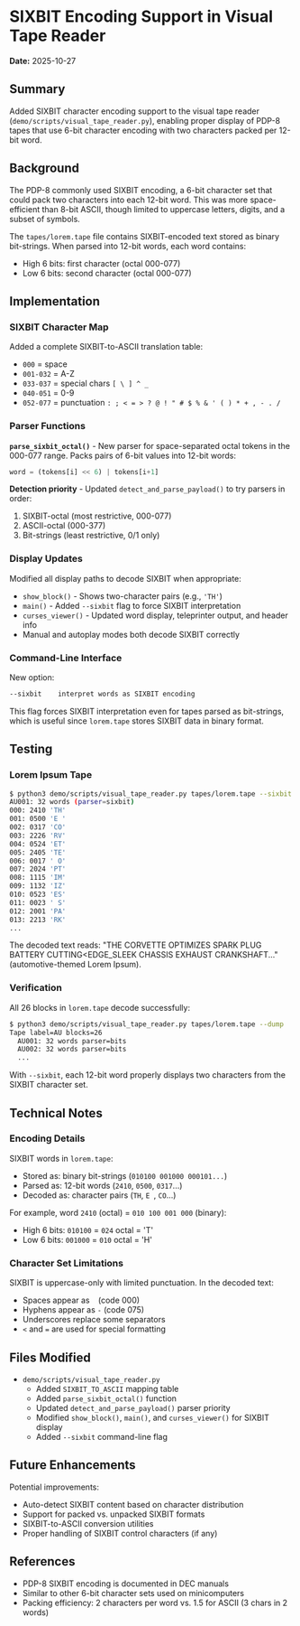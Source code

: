 # SIXBIT Encoding Support in Visual Tape Reader

**Date:** 2025-10-27

## Summary

Added SIXBIT character encoding support to the visual tape reader (`demo/scripts/visual_tape_reader.py`), enabling proper display of PDP-8 tapes that use 6-bit character encoding with two characters packed per 12-bit word.

## Background

The PDP-8 commonly used SIXBIT encoding, a 6-bit character set that could pack two characters into each 12-bit word. This was more space-efficient than 8-bit ASCII, though limited to uppercase letters, digits, and a subset of symbols.

The `tapes/lorem.tape` file contains SIXBIT-encoded text stored as binary bit-strings. When parsed into 12-bit words, each word contains:
- High 6 bits: first character (octal 000-077)
- Low 6 bits: second character (octal 000-077)

## Implementation

### SIXBIT Character Map

Added a complete SIXBIT-to-ASCII translation table:
- `000` = space
- `001-032` = A-Z
- `033-037` = special chars `[ \ ] ^ _`
- `040-051` = 0-9
- `052-077` = punctuation `: ; < = > ? @ ! " # $ % & ' ( ) * + , - . /`

### Parser Functions

**`parse_sixbit_octal()`** - New parser for space-separated octal tokens in the 000-077 range. Packs pairs of 6-bit values into 12-bit words:
```python
word = (tokens[i] << 6) | tokens[i+1]
```

**Detection priority** - Updated `detect_and_parse_payload()` to try parsers in order:
1. SIXBIT-octal (most restrictive, 000-077)
2. ASCII-octal (000-377)
3. Bit-strings (least restrictive, 0/1 only)

### Display Updates

Modified all display paths to decode SIXBIT when appropriate:
- `show_block()` - Shows two-character pairs (e.g., `'TH'`)
- `main()` - Added `--sixbit` flag to force SIXBIT interpretation
- `curses_viewer()` - Updated word display, teleprinter output, and header info
- Manual and autoplay modes both decode SIXBIT correctly

### Command-Line Interface

New option:
```bash
--sixbit    interpret words as SIXBIT encoding
```

This flag forces SIXBIT interpretation even for tapes parsed as bit-strings, which is useful since `lorem.tape` stores SIXBIT data in binary format.

## Testing

### Lorem Ipsum Tape

```bash
$ python3 demo/scripts/visual_tape_reader.py tapes/lorem.tape --sixbit --block 1
AU001: 32 words (parser=sixbit)
000: 2410 'TH'
001: 0500 'E '
002: 0317 'CO'
003: 2226 'RV'
004: 0524 'ET'
005: 2405 'TE'
006: 0017 ' O'
007: 2024 'PT'
008: 1115 'IM'
009: 1132 'IZ'
010: 0523 'ES'
011: 0023 ' S'
012: 2001 'PA'
013: 2213 'RK'
...
```

The decoded text reads: "THE CORVETTE OPTIMIZES SPARK PLUG BATTERY CUTTING<EDGE_SLEEK CHASSIS EXHAUST CRANKSHAFT..." (automotive-themed Lorem Ipsum).

### Verification

All 26 blocks in `lorem.tape` decode successfully:
```bash
$ python3 demo/scripts/visual_tape_reader.py tapes/lorem.tape --dump
Tape label=AU blocks=26
  AU001: 32 words parser=bits
  AU002: 32 words parser=bits
  ...
```

With `--sixbit`, each 12-bit word properly displays two characters from the SIXBIT character set.

## Technical Notes

### Encoding Details

SIXBIT words in `lorem.tape`:
- Stored as: binary bit-strings (`010100 001000 000101...`)
- Parsed as: 12-bit words (`2410`, `0500`, `0317`...)
- Decoded as: character pairs (`TH`, `E `, `CO`...)

For example, word `2410` (octal) = `010 100 001 000` (binary):
- High 6 bits: `010100` = `024` octal = 'T'
- Low 6 bits: `001000` = `010` octal = 'H'

### Character Set Limitations

SIXBIT is uppercase-only with limited punctuation. In the decoded text:
- Spaces appear as ` ` (code 000)
- Hyphens appear as `-` (code 075)
- Underscores replace some separators
- `<` and `=` are used for special formatting

## Files Modified

- `demo/scripts/visual_tape_reader.py`
  - Added `SIXBIT_TO_ASCII` mapping table
  - Added `parse_sixbit_octal()` function
  - Updated `detect_and_parse_payload()` parser priority
  - Modified `show_block()`, `main()`, and `curses_viewer()` for SIXBIT display
  - Added `--sixbit` command-line flag

## Future Enhancements

Potential improvements:
- Auto-detect SIXBIT content based on character distribution
- Support for packed vs. unpacked SIXBIT formats
- SIXBIT-to-ASCII conversion utilities
- Proper handling of SIXBIT control characters (if any)

## References

- PDP-8 SIXBIT encoding is documented in DEC manuals
- Similar to other 6-bit character sets used on minicomputers
- Packing efficiency: 2 characters per word vs. 1.5 for ASCII (3 chars in 2 words)

